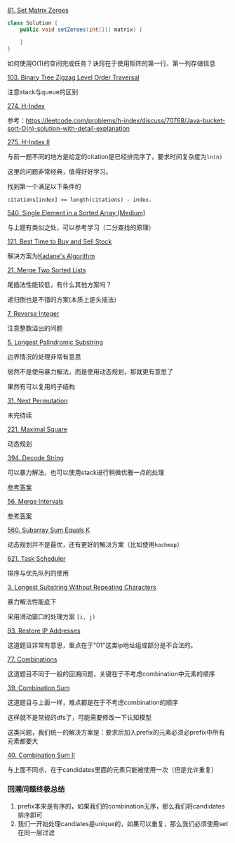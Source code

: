 [81. Set Matrix Zeroes](https://leetcode.com/problems/set-matrix-zeroes/)
```java
class Solution {
    public void setZeroes(int[][] matrix) {

    }
}
```

如何使用O(1)的空间完成任务？诀窍在于使用矩阵的第一行、第一列存储信息

[103. Binary Tree Zigzag Level Order Traversal](https://leetcode.com/problems/binary-tree-zigzag-level-order-traversal/)

注意stack与queue的区别

[274. H-Index](https://leetcode.com/problems/h-index/)

参考：https://leetcode.com/problems/h-index/discuss/70768/Java-bucket-sort-O(n)-solution-with-detail-explanation

[275. H-Index II](https://leetcode.com/problems/h-index-ii/)

与前一题不同的地方是给定的citation是已经排完序了，要求时间复杂度为`ln(n)`

这里的问题非常经典，值得好好学习。

找到第一个满足以下条件的

```
citations[index] >= length(citations) - index. 
```

[540. Single Element in a Sorted Array (Medium)](https://leetcode.com/problems/single-element-in-a-sorted-array/description/)

与上题有类似之处，可以参考学习（二分查找的原理）

[121. Best Time to Buy and Sell Stock](https://leetcode.com/problems/best-time-to-buy-and-sell-stock/)

解决方案为[Kadane's Algorithm](https://leetcode.com/problems/best-time-to-buy-and-sell-stock/discuss/39038/Kadane's-Algorithm-Since-no-one-has-mentioned-about-this-so-far-%3A)

[21. Merge Two Sorted Lists](https://leetcode.com/problems/merge-two-sorted-lists/)

尾插法性能较低，有什么其他方案吗？

递归倒也是不错的方案(本质上是头插法）

[7. Reverse Integer](https://leetcode.com/problems/reverse-integer/)

注意整数溢出的问题

[5. Longest Palindromic Substring](https://leetcode.com/problems/longest-palindromic-substring/)

边界情况的处理非常有意思

居然不是使用暴力解法，而是使用动态规划，那就更有意思了

果然有可以复用的子结构

[31. Next Permutation](https://leetcode.com/problems/next-permutation/)

未完待续

[221. Maximal Square](https://leetcode.com/problems/maximal-square/)

动态规划

[394. Decode String](https://leetcode.com/problems/decode-string/)

可以暴力解法，也可以使用stack进行稍微优雅一点的处理

[参考答案](https://leetcode.com/problems/decode-string/discuss/192903/2ms-Java-Solution-with-2-stacks)

[56. Merge Intervals](https://leetcode.com/problems/merge-intervals/)

[参考答案](https://leetcode.com/problems/merge-intervals/solution/)

[560. Subarray Sum Equals K](https://leetcode.com/problems/subarray-sum-equals-k/)

动态规划并不是最优，还有更好的解决方案（比如使用`hashmap`）

[621. Task Scheduler](https://leetcode.com/problems/task-scheduler/)

排序与优先队列的使用

[3. Longest Substring Without Repeating Characters](https://leetcode.com/problems/longest-substring-without-repeating-characters/)

暴力解法性能底下

采用滑动窗口的处理方案 ```[i, j)```

[93. Restore IP Addresses](https://leetcode.com/problems/restore-ip-addresses/)

这道题目非常有意思，重点在于"01"这类ip地址组成部分是不合法的。

[77. Combinations](https://leetcode.com/problems/combinations/description/)

这道题目不同于一般的回溯问题，关键在于不考虑combination中元素的顺序

[39. Combination Sum](https://leetcode.com/problems/combination-sum/description/)

这道题目与上面一样，难点都是在于不考虑combination的顺序

这样就不是常规的dfs了，可能需要修改一下认知模型

这类问题，我们统一的解决方案是：要求后加入prefix的元素必须必prefix中所有元素都要大

[40. Combination Sum II](https://leetcode.com/problems/combination-sum-ii/description/)

与上面不同点，在于candidates里面的元素只能被使用一次（但是允许重复）

### 回溯问题终极总结
1. prefix本来是有序的，如果我们的combination无序，那么我们将candidates排序即可
2. 我们一开始处理candiates是unique的，如果可以重复，那么我们必须使用set在同一层过滤
